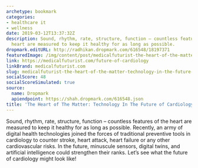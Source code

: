 ```yaml
---
archetype: bookmark
categories:
- healthcare it
- wellness
date: 2019-03-12T13:37:32Z
description: Sound, rhythm, rate, structure, function – countless features of the
  heart are measured to keep it healthy for as long as possible.
dropmark.editURL: http://radhikan.dropmark.com/616548/18197371
featuredImage: /img/content/post/medicalfuturist-the-heart-of-the-matter-technology-in-the-future-of-cardiology.gif
link: https://medicalfuturist.com/future-of-cardiology
linkBrand: medicalfuturist.com
slug: medicalfuturist-the-heart-of-the-matter-technology-in-the-future-of-cardiology
socialScore: 48
socialScoreSimulated: true
source:
  name: Dropmark
  apiendpoint: https://shah.dropmark.com/616548.json
title: 'The Heart of The Matter: Technology In The Future of Cardiology'
---
```

Sound, rhythm, rate, structure, function – countless features of the heart are measured to keep it healthy for as long as possible. Recently, an army of digital health technologies joined the forces of traditional preventive tools in cardiology to counter stroke, heart attack, heart failure or any other cardiovascular risks. In the future, minuscule sensors, digital twins, and artificial intelligence could strengthen their ranks. Let’s see what the future of cardiology might look like!

